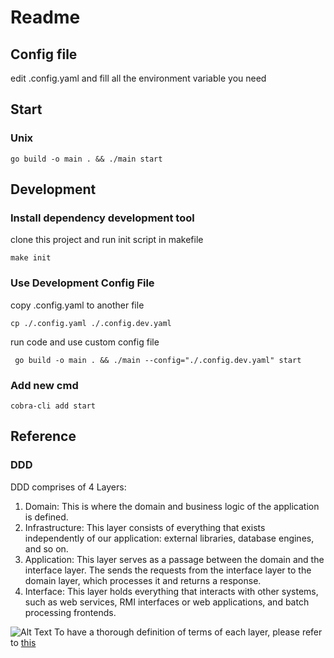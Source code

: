 # Readme

## Config file

edit .config.yaml and fill all the environment variable you need

## Start

### Unix

```shell
go build -o main . && ./main start
```

## Development

### Install dependency development tool

clone this project and run init script in makefile

```shell
make init
```

### Use Development Config File

copy .config.yaml to another file

```shell
cp ./.config.yaml ./.config.dev.yaml
```

run code and use custom config file

```shell
 go build -o main . && ./main --config="./.config.dev.yaml" start
```

### Add new cmd

```shell
cobra-cli add start
```


## Reference

### DDD

DDD comprises of 4 Layers:

1. Domain: This is where the domain and business logic of the application is defined.
2. Infrastructure: This layer consists of everything that exists independently of our application: external libraries, database engines, and so on.
3. Application: This layer serves as a passage between the domain and the interface layer. The sends the requests from the interface layer to the domain layer, which processes it and returns a response.
4. Interface: This layer holds everything that interacts with other systems, such as web services, RMI interfaces or web applications, and batch processing frontends.

![Alt Text](https://res.cloudinary.com/practicaldev/image/fetch/s--mhcXpSHR--/c_limit%2Cf_auto%2Cfl_progressive%2Cq_auto%2Cw_880/https://dev-to-uploads.s3.amazonaws.com/i/zxy4sge2vsk0pv53ik9v.jpg)
To have a thorough definition of terms of each layer, please refer to [this](http://dddsample.sourceforge.net/architecture.html)